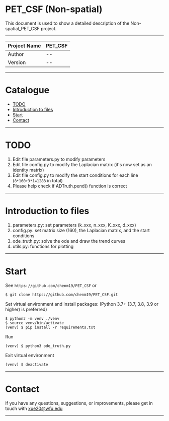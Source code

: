 PET_CSF (Non-spatial)
===========================
This document is used to show a detailed description of the Non-spatial_PET_CSF project.

****
 
| Project Name | PET_CSF |
|--------------|---------|
| Author       | --      |
| Version      | --      |

****
# Catalogue
* [TODO](#todo)
* [Introduction to files](#introduction-to-files)
* [Start](#start)
* [Contact](#contact)

****

# TODO
1. Edit file parameters.py to modify parameters
2. Edit file config.py to modify the Laplacian matrix (it's now set as an identity matrix)
3. Edit file config.py to modify the start conditions for each line (`8*160+3*1=1283` in total)
4. Please help check if ADTruth.pend() function is correct

****
# Introduction to files
1. parameters.py: set parameters (k_xxx, n_xxx, K_xxx, d_xxx)
2. config.py: set matrix size (160), the Laplacian matrix, and the start conditions
3. ode_truth.py: solve the ode and draw the trend curves
4. utils.py: functions for plotting

****
# Start
See `https://github.com/chenm19/PET_CSF` or
```shell
$ git clone https://github.com/chenm19/PET_CSF.git
```

Set virtual environment and install packages: (Python 3.7+ (3.7, 3.8, 3.9 or higher) is preferred)
```shell
$ python3 -m venv ./venv
$ source venv/bin/activate
(venv) $ pip install -r requirements.txt
```

Run
```shell
(venv) $ python3 ode_truth.py
```

Exit virtual environment
```shell
(venv) $ deactivate
```
****

# Contact
If you have any questions, suggestions, or improvements, please get in touch with xue20@wfu.edu
****